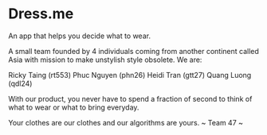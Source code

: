 # Dress.me

An app that helps you decide what to wear.

A small team founded by 4 individuals coming from another continent called Asia with mission to make unstylish style obsolete. We are:

Ricky Taing (rt553) Phuc Nguyen (phn26) Heidi Tran (gtt27) Quang Luong (qdl24)

With our product, you never have to spend a fraction of second to think of what to wear or what to bring everyday.

Your clothes are our clothes and our algorithms are yours. ~ Team 47 ~
